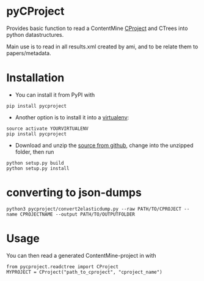 # pyCProject
Provides basic function to read a ContentMine [CProject](https://github.com/ContentMine/workshop-resources/blob/master/software-tutorials/cproject/README.md) and CTrees into python datastructures.

Main use is to read in all results.xml created by ami, and to be relate them to papers/metadata.


# Installation

* You can install it from PyPI with

```
pip install pycproject
```

* Another option is to install it into a [virtualenv](http://docs.python-guide.org/en/latest/dev/virtualenvs/):

```
source activate YOURVIRTUALENV
pip install pycproject
```

* Download and unzip the [source from github](https://github.com/ContentMine/pyCProject/archive/master.zip), change into the unzipped folder, then run

```
python setup.py build
python setup.py install
```

# converting to json-dumps

```
python3 pycproject/convert2elasticdump.py --raw PATH/TO/CPROJECT --name CPROJECTNAME --output PATH/TO/OUTPUTFOLDER
```

# Usage

You can then read a generated ContentMine-project in with

```
from pycproject.readctree import CProject
MYPROJECT = CProject("path_to_cproject", "cproject_name")
```
